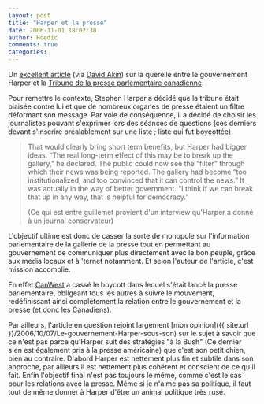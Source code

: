```yaml
---
layout: post
title: "Harper et la presse"
date: 2006-11-01 18:02:38
author: Hoedic
comments: true
categories: 
---
```



Un [excellent article](http://journalism.nyu.edu/pubzone/weblogs/pressthink/2006/10/31/harper_basen.html)  (via [David Akin](http://davidakin.blogware.com/blog/_archives/2006/10/31/2462659.html)) sur la querelle entre le gouvernement Harper et la [Tribune de la presse parlementaire canadienne](http://www.gallery-tribune.ca/).

Pour remettre le contexte, Stephen Harper a décidé que la tribune était biaisée contre lui et que de nombreux organes de presse étaient un filtre déformant son message. Par voie de conséquence, il a décidé de choisir les journalistes pouvant s'exprimer lors des séances de questions (ces derniers devant s'inscrire préalablement sur une liste ; liste qui fut boycottée)

<blockquote class="citation">That would clearly bring short term benefits, but Harper had bigger ideas. &#8220;The real long-term effect of this may be to break up the gallery,&#8221; he declared. The public could now see the &#8220;filter&#8221; through which their news was being reported. The gallery had become &#8220;too institutionalized, and too convinced that it can control the news.&#8221; It was actually in the way of better government. &#8220;I think if we can break that up in any way, that is helpful for democracy.&#8221;

(Ce qui est entre guillemet provient d'un interview qu'Harper a donné à un journal conservateur)</blockquote>

L'objectif ultime est donc de casser la sorte de monopole sur l'information parlementaire de la gallerie de la presse tout en permettant au gouvernement de communiquer plus directement avec le bon peuple, grâce aux media locaux et à 'ternet notamment. Et selon l'auteur de l'article, c'est mission accomplie.

En effet [CanWest](http://www.canwestglobal.com/) a cassé le boycott dans lequel s'était lancé la presse parlementaire, obligeant tous les autres à suivre le mouvement, redéfinissant ainsi complètement la relation entre le gouvernement et la presse (et donc les Canadiens).

Par ailleurs, l'article en question rejoint largement [mon opinion]({{ site.url }}/2006/10/07/Le-gouvernement-Harper-sous-son) sur le sujet à savoir que ce n'est pas parce qu'Harper suit des stratégies "à la Bush" (Ce dernier s'en est également pris à la presse américaine) que c'est son petit chien, bien au contraire. D'abord Harper est nettement plus fin et subtile dans son approche, par ailleurs il est nettement plus cohérent et conscient de ce qu'il fait. Enfin l'objectif final n'est pas toujours le même, comme c'est le cas pour les relations avec la presse. Même si je n'aime pas sa politique, il faut tout de même donner à Harper d'être un animal politique très rusé.